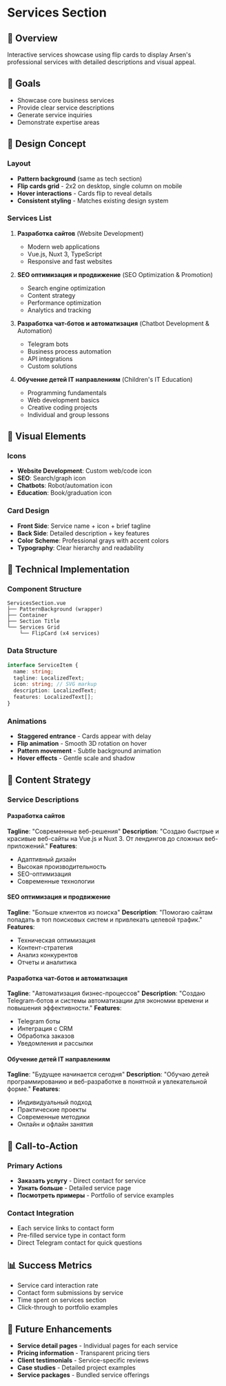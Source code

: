 # Services Section

## 📖 Overview
Interactive services showcase using flip cards to display Arsen's professional services with detailed descriptions and visual appeal.

## 🎯 Goals
- Showcase core business services
- Provide clear service descriptions
- Generate service inquiries
- Demonstrate expertise areas

## 📱 Design Concept

### Layout
- **Pattern background** (same as tech section)
- **Flip cards grid** - 2x2 on desktop, single column on mobile
- **Hover interactions** - Cards flip to reveal details
- **Consistent styling** - Matches existing design system

### Services List
1. **Разработка сайтов** (Website Development)
   - Modern web applications
   - Vue.js, Nuxt 3, TypeScript
   - Responsive and fast websites

2. **SEO оптимизация и продвижение** (SEO Optimization & Promotion)
   - Search engine optimization
   - Content strategy
   - Performance optimization
   - Analytics and tracking

3. **Разработка чат-ботов и автоматизация** (Chatbot Development & Automation)
   - Telegram bots
   - Business process automation
   - API integrations
   - Custom solutions

4. **Обучение детей IT направлениям** (Children's IT Education)
   - Programming fundamentals
   - Web development basics
   - Creative coding projects
   - Individual and group lessons

## 🎨 Visual Elements

### Icons
- **Website Development**: Custom web/code icon
- **SEO**: Search/graph icon
- **Chatbots**: Robot/automation icon
- **Education**: Book/graduation icon

### Card Design
- **Front Side**: Service name + icon + brief tagline
- **Back Side**: Detailed description + key features
- **Color Scheme**: Professional grays with accent colors
- **Typography**: Clear hierarchy and readability

## 🔧 Technical Implementation

### Component Structure
```
ServicesSection.vue
├── PatternBackground (wrapper)
├── Container
├── Section Title
└── Services Grid
    └── FlipCard (x4 services)
```

### Data Structure
```typescript
interface ServiceItem {
  name: string;
  tagline: LocalizedText;
  icon: string; // SVG markup
  description: LocalizedText;
  features: LocalizedText[];
}
```

### Animations
- **Staggered entrance** - Cards appear with delay
- **Flip animation** - Smooth 3D rotation on hover
- **Pattern movement** - Subtle background animation
- **Hover effects** - Gentle scale and shadow

## 📝 Content Strategy

### Service Descriptions

#### Разработка сайтов
**Tagline**: "Современные веб-решения"
**Description**: "Создаю быстрые и красивые веб-сайты на Vue.js и Nuxt 3. От лендингов до сложных веб-приложений."
**Features**:
- Адаптивный дизайн
- Высокая производительность
- SEO-оптимизация
- Современные технологии

#### SEO оптимизация и продвижение
**Tagline**: "Больше клиентов из поиска"
**Description**: "Помогаю сайтам попадать в топ поисковых систем и привлекать целевой трафик."
**Features**:
- Техническая оптимизация
- Контент-стратегия
- Анализ конкурентов
- Отчеты и аналитика

#### Разработка чат-ботов и автоматизация
**Tagline**: "Автоматизация бизнес-процессов"
**Description**: "Создаю Telegram-ботов и системы автоматизации для экономии времени и повышения эффективности."
**Features**:
- Telegram боты
- Интеграция с CRM
- Обработка заказов
- Уведомления и рассылки

#### Обучение детей IT направлениям
**Tagline**: "Будущее начинается сегодня"
**Description**: "Обучаю детей программированию и веб-разработке в понятной и увлекательной форме."
**Features**:
- Индивидуальный подход
- Практические проекты
- Современные методики
- Онлайн и офлайн занятия

## 🎯 Call-to-Action

### Primary Actions
- **Заказать услугу** - Direct contact for service
- **Узнать больше** - Detailed service page
- **Посмотреть примеры** - Portfolio of service examples

### Contact Integration
- Each service links to contact form
- Pre-filled service type in contact form
- Direct Telegram contact for quick questions

## 📊 Success Metrics
- Service card interaction rate
- Contact form submissions by service
- Time spent on services section
- Click-through to portfolio examples

## 🔄 Future Enhancements
- **Service detail pages** - Individual pages for each service
- **Pricing information** - Transparent pricing tiers
- **Client testimonials** - Service-specific reviews
- **Case studies** - Detailed project examples
- **Service packages** - Bundled service offerings